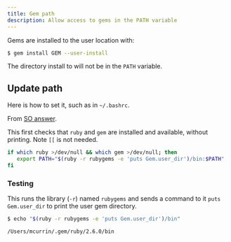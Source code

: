 ```yaml
---
title: Gem path
description: Allow access to gems in the PATH variable
---
```


Gems are installed to the user location with:

```sh
$ gem install GEM --user-install
```

The directory install to will not be in the `PATH` variable.


## Update path

Here is how to set it, such as in `~/.bashrc`.

From [SO answer](https://stackoverflow.com/questions/14607193/installing-gem-or-updating-rubygems-fails-with-permissions-error).

This first checks that `ruby` and `gem` are installed and available, without printing. Note `[[` is not needed.

```sh
if which ruby >/dev/null && which gem >/dev/null; then
   export PATH="$(ruby -r rubygems -e 'puts Gem.user_dir')/bin:$PATH"
fi
```

### Testing

This runs the library (`-r`) named `rubygems` and sends a command to it `puts Gem.user_dir` to print the user gem directory.

```sh
$ echo "$(ruby -r rubygems -e 'puts Gem.user_dir')/bin"
```
```
/Users/mcurrin/.gem/ruby/2.6.0/bin
```

